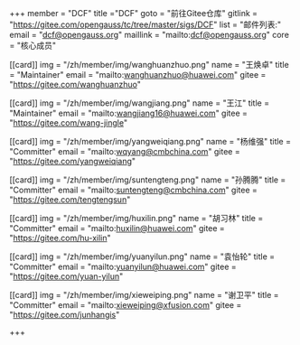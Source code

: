 ﻿+++
member = "DCF"
title ="DCF"
goto = "前往Gitee仓库"
gitlink = "https://gitee.com/opengauss/tc/tree/master/sigs/DCF"
list = "邮件列表:"
email = "dcf@opengauss.org"
maillink = "mailto:dcf@opengauss.org"
core = "核心成员"

[[card]]
img = "/zh/member/img/wanghuanzhuo.png"
name = "王焕卓"
title = "Maintainer"
email = "mailto:wanghuanzhuo@huawei.com"
gitee = "https://gitee.com/wanghuanzhuo"


[[card]]
img = "/zh/member/img/wangjiang.png"
name = "王江"
title = "Maintainer"
email = "mailto:wangjiang16@huawei.com"
gitee = "https://gitee.com/wang-jingle"

[[card]]
img = "/zh/member/img/yangweiqiang.png"
name = "杨维强"
title = "Committer"
email = "mailto:wqyang@cmbchina.com"
gitee = "https://gitee.com/yangweiqiang"

[[card]]
img = "/zh/member/img/suntengteng.png"
name = "孙腾腾"
title = "Committer"
email = "mailto:suntengteng@cmbchina.com"
gitee = "https://gitee.com/tengtengsun"

[[card]]
img = "/zh/member/img/huxilin.png"
name = "胡习林"
title = "Committer"
email = "mailto:huxilin@huawei.com"
gitee = "https://gitee.com/hu-xilin"

[[card]]
img = "/zh/member/img/yuanyilun.png"
name = "袁怡轮"
title = "Committer"
email = "mailto:yuanyilun@huawei.com"
gitee = "https://gitee.com/yuan-yilun"

[[card]]
img = "/zh/member/img/xieweiping.png"
name = "谢卫平"
title = "Committer"
email = "mailto:xieweiping@xfusion.com"
gitee = "https://gitee.com/junhangis"


+++